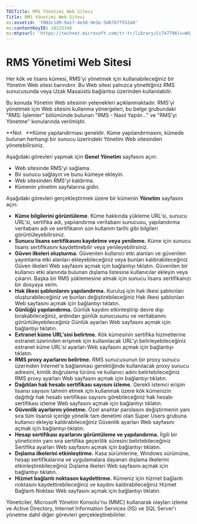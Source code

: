 ```yaml
---
TOCTitle: RMS Yönetimi Web Sitesi
Title: RMS Yönetimi Web Sitesi
ms:assetid: 'f003c1d9-9a17-4e50-9e1e-5d67677552a0'
ms:contentKeyID: 18125348
ms:mtpsurl: 'https://technet.microsoft.com/tr-tr/library/Cc747796(v=WS.10)'
---
```


RMS Yönetimi Web Sitesi
=======================

Her kök ve lisans kümesi, RMS'yi yönetmek için kullanabileceğiniz bir Yönetim Web sitesi barındırır. Bu Web sitesi yalnızca yönettiğiniz RMS sunucusunda veya Uzak Masaüstü bağlantısı üzerinden kullanılabilir.

Bu konuda Yönetim Web sitesinin yetenekleri açıklanmaktadır. RMS'yi yönetmek için Web sitesini kullanma yönergeleri, bu belge grubundaki "RMS: İşlemler" bölümünde bulunan "RMS - Nasıl Yapılır..." ve "RMS'yi Yönetme" konularında verilmiştir.

**Not   **Küme yapılandırması geneldir. Küme yapılandırmasını, kümede bulunan herhangi bir sunucu üzerindeki Yönetim Web sitesinden yönetebilirsiniz.

Aşağıdaki görevleri yapmak için **Genel Yönetim** sayfasını açın:

-   Web sitesinde RMS'yi sağlama.
-   Bir sunucu sağlayın ve bunu kümeye ekleyin.
-   Web sitesinden RMS'yi kaldırma.
-   Kümenin yönetim sayfalarına gidin.

Aşağıdaki görevleri gerçekleştirmek üzere bir kümenin **Yönetim** sayfasını açın:

-   **Küme bilgilerini görüntüleme.** Küme hakkında yükleme URL'si, sunucu URL'si, sertifika adı, yapılandırma veritabanı sunucusu, yapılandırma veritabanı adı ve sertifikanın son kullanım tarihi gibi bilgileri görüntüleyebilirsiniz.
-   **Sunucu lisans sertifikasını kaydetme veya yenileme.** Küme için sunucu lisans sertifikasını kaydettirebilir veya yenileyebilirsiniz.
-   **Güven ilkeleri oluşturma.** Güvenilen kullanıcı etki alanları ve güvenilen yayımlama etki alanları ekleyebileceğiniz veya bunları kaldırabileceğiniz Güven ilkeleri Web sayfasını açmak için bağlantıyı tıklatın. Güvenilen bir kullanıcı etki alanında bulunan dışlama listesine kullanıcılar ekleyin veya çıkarın. Başka bir RMS yüklemesine almak için sunucu lisans sertifikanızı bir dosyaya verin.
-   **Hak ilkesi şablonlarını yapılandırma.** Kuruluş için hak ilkesi şablonları oluşturabileceğiniz ve bunları değiştirebileceğiniz Hak ilkesi şablonları Web sayfasını açmak için bağlantıyı tıklatın.
-   **Günlüğü yapılandırma.** Günlük kaydını etkinleştirip devre dışı bırakabileceğiniz, ardından günlük sunucusunu ve veritabanını görüntüleyebileceğiniz Günlük ayarları Web sayfasını açmak için bağlantıyı tıklatın.
-   **Extranet küme URL'sini belirtme.** Kök kümesinin sertifika hizmetlerine extranet üzerinden erişmek için kullanılacak URL'yi belirleyebileceğiniz extranet küme URL'si ayarları Web sayfasını açmak için bağlantıyı tıklatın.
-   **RMS proxy ayarlarını belirtme.** RMS sunucusunun bir proxy sunucu üzerinden Internet'e bağlanması gerektiğinde kullanılacak proxy sunucu adresini, kimlik doğrulama türünü ve kullanıcı adını belirtebileceğiniz RMS proxy ayarları Web sayfasını açmak için bağlantıyı tıklatın.
-   **Dağıtılan hak hesabı sertifikası sayısını izleme.** Gerekli istemci erişim lisansı sayısını tahmin etmek için kullanmak üzere kök kümenizin dağıttığı hak hesabı sertifikası sayısını görebileceğiniz hak hesabı sertifikası izleme Web sayfasını açmak için bağlantıyı tıklatın.
-   **Güvenlik ayarlarını yönetme.** Özel anahtar parolasını değiştirmenin yanı sıra tüm lisanslı içeriğe yönelik tam denetimi olan Super Users grubuna kullanıcı ekleyip kaldırabileceğiniz Güvenlik ayarları Web sayfasını açmak için bağlantıyı tıklatın.
-   **Hesap sertifikası ayarlarını görüntüleme ve yapılandırma.** İlgili bir yöneticinin yanı sıra sertifika geçerlilik süresini belirtebileceğiniz Sertifika ayarları Web sayfasını açmak için bağlantıyı tıklatın.
-   **Dışlama ilkelerini etkinleştirme.** Kasa sürümlerine, Windows sürümüne, hesap sertifikalarına ve uygulamalara dayanan dışlama ilkelerini etkinleştirebileceğiniz Dışlama ilkeleri Web sayfasını açmak için bağlantıyı tıklatın.
-   **Hizmet bağlantı noktasını kaydettirme.** Kümeniz için hizmet bağlantı noktasını kaydettirebileceğiniz ve kaydını kaldırabileceğiniz Hizmet Bağlantı Noktası Web sayfasını açmak için bağlantıyı tıklatın.

Yöneticiler, Microsoft Yönetim Konsolu'nu (MMC) kullanarak olayları izleme ve Active Directory, Internet Information Services (IIS) ve SQL Server'ı yönetme dahil diğer görevleri gerçekleştirebilirler.
